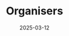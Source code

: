 ---
title: Organisers
date: 2025-03-12

type: landing

sections:
  - block: people
    content:
      title: Meet the Organisers
      # Choose which groups/teams of users to display.
      #   Edit `user_groups` in each user's profile to add them to one or more of these groups.
      user_groups:
          - Technical Program Committee
          - Local Organising Committee
      sort_by: Params.role
      sort_ascending: true
    design:
      show_interests: true
      show_role: true
      show_social: false

  - block: markdown
    content:
      title: International Committee
      subtitle: 
      text: '

      | Italic default | Bold default | Strikethrough default | Code default |
|----------------|--------------|-----------------------|--------------|
| *italics*      |**bold**      |~~strikethrough~~      |`code`        |
| *italics*      |**bold**      |~~strikethrough~~      |`code`        |
| *italics*      |**bold**      |~~strikethrough~~      |`code`'
    design:
      columns: '1' 
---